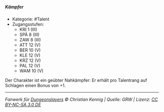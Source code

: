 <!---
Dies ist ein Fanwerk für DUNGEONSLAYERS © von Christian Kennig

Quellen:      [Dungeonslayers Grundregelwerk](https://dungeonslayers.net/download/Dungeonslayers4.pdf)
              [Talentbeschreibungen](https://www.f-space.de/ds4/tools-talentcards.html)
License:      [CC-BY-NC-SA 4.0](https://creativecommons.org/licenses/by-nc-sa/4.0/deed.de)
Richtlinien:  [Fanwerkrichtlinien](https://www.dungeonslayers.net/fanwerk-richtlinien/)
Autor:        Zauberlehrling
-->

##### Kämpfer

- Kategorie: #Talent
- Zugangsstufen:
  - KRI 1 (III)
  - SPÄ 8 (III)
  - ZAW 8 (III)
  - ATT 12 (V)
  - BER 10 (V)
  - KLE 12 (V)
  - KRZ 12 (V)
  - PAL 12 (V)
  - WAM 10 (V)

Der Charakter ist ein geübter Nahkämpfer: Er erhält pro Talentrang auf Schlagen einen Bonus von +1.

---

_Fanwerk für [Dungeonslayers](https://www.dungeonslayers.net/) © Christian Kennig | Quelle: GRW | Lizenz: [CC BY-NC-SA 3.0 DE](https://creativecommons.org/licenses/by-nc-sa/3.0/de/)_
